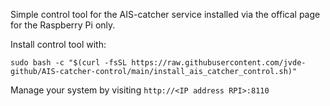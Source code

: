 Simple control tool for the AIS-catcher service installed via the offical page for the Raspberry Pi only. 

Install control tool with:
```
sudo bash -c "$(curl -fsSL https://raw.githubusercontent.com/jvde-github/AIS-catcher-control/main/install_ais_catcher_control.sh)"
```

Manage your system by visiting `http://<IP address RPI>:8110`

